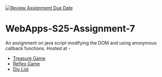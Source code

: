 [![Review Assignment Due Date](https://classroom.github.com/assets/deadline-readme-button-22041afd0340ce965d47ae6ef1cefeee28c7c493a6346c4f15d667ab976d596c.svg)](https://classroom.github.com/a/44LzP_Z4)
# WebApps-S25-Assignment-7
An assignment on java script modifying the DOM and using anonymous callback functions.
Hosted at - 
- [Treasure Game](https://44-563-webapps-s25.github.io/44563-webapps-s25-assignment7-Komala3/treasure.html)
- [Reflex Game](https://44-563-webapps-s25.github.io/44563-webapps-s25-assignment7-Komala3/reflex.html)
- [Div List](https://44-563-webapps-s25.github.io/44563-webapps-s25-assignment7-Komala3/divs.html)